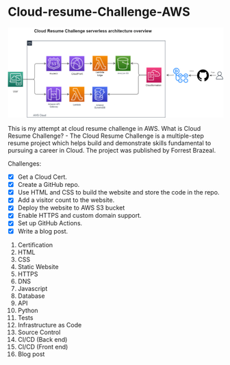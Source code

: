 # Cloud-resume-Challenge-AWS 

![architecture-diagram](./assets/architecture-diagram.png)

This is my attempt at cloud resume challenge in AWS. What is Cloud Resume Challenge? - The Cloud Resume Challenge is a multiple-step resume project which helps build and demonstrate skills fundamental to pursuing a career in Cloud. The project was published by Forrest Brazeal.


Challenges:

- [x] Get a Cloud Cert.
- [x] Create a GitHub repo.
- [x] Use HTML and CSS to build the website and store the code in the repo.
- [x] Add a visitor count to the website.
- [x] Deploy the website to AWS S3 bucket
- [x] Enable HTTPS and custom domain support.
- [x] Set up GitHub Actions.
- [x] Write a blog post.

1. Certification  
2. HTML 
3. CSS 
4. Static Website 
5. HTTPS
6. DNS
7. Javascript
8. Database
9. API
10. Python
11. Tests
12. Infrastructure as Code
13. Source Control
14. CI/CD (Back end)
15. CI/CD (Front end)
16. Blog post



 